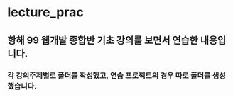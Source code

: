 # lecture_prac

## 항해 99 웹개발 종합반 기초 강의를 보면서 연습한 내용입니다. 

### 각 강의주제별로 폴더를 작성했고, 연습 프로젝트의 경우 따로 폴더를 생성했습니다.
